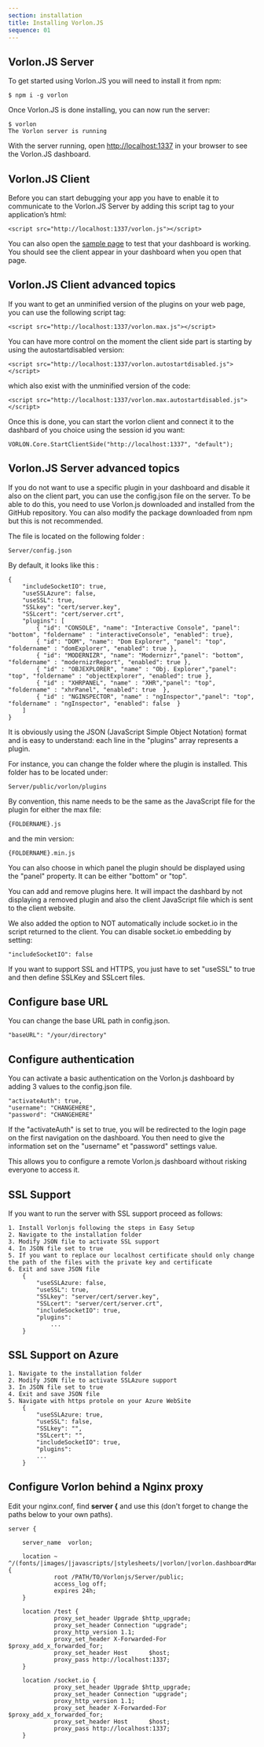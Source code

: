 ```yaml
---
section: installation
title: Installing Vorlon.JS
sequence: 01
---
```


## Vorlon.JS Server

To get started using Vorlon.JS you will need to install it from npm:

    $ npm i -g vorlon

Once Vorlon.JS is done installing, you can now run the server:

    $ vorlon
    The Vorlon server is running

With the server running, open [http://localhost:1337](http://localhost:1337) in your browser to see the Vorlon.JS dashboard.

## Vorlon.JS Client

Before you can start debugging your app you have to enable it to communicate to the Vorlon.JS Server by adding this script tag to your application’s html:

    <script src="http://localhost:1337/vorlon.js"></script>

You can also open the [sample page](http://cdn.rawgit.com/MicrosoftDX/Vorlonjs/master/Plugins/samples/index.html) to test that your dashboard is working. You should see the client appear in your dashboard when you open that page.

## Vorlon.JS Client advanced topics

If you want to get an unminified version of the plugins on your web page, you can use the following script tag:

    <script src="http://localhost:1337/vorlon.max.js"></script>

You can have more control on the moment the client side part is starting by using the autostartdisabled version:

    <script src="http://localhost:1337/vorlon.autostartdisabled.js"></script>
    
which also exist with the unminified version of the code:

    <script src="http://localhost:1337/vorlon.max.autostartdisabled.js"></script>
    
Once this is done, you can start the vorlon client and connect it to the dashbard of you choice using the session id you want:

    VORLON.Core.StartClientSide("http://localhost:1337", "default");
    
## Vorlon.JS Server advanced topics

If you do not want to use a specific plugin in your dashboard and disable it also on the client part, you can use the config.json file on the server.
To be able to do this, you need to use Vorlon.js downloaded and installed from the GitHub repository. You can also modify the package downloaded from npm but this is not recommended.

The file is located on the following folder :

    Server/config.json
    
By default, it looks like this :

    {
        "includeSocketIO": true,
        "useSSLAzure": false,
        "useSSL": true,
        "SSLkey": "cert/server.key",
        "SSLcert": "cert/server.crt",
        "plugins": [
            { "id": "CONSOLE", "name": "Interactive Console", "panel": "bottom", "foldername" : "interactiveConsole", "enabled": true},
            { "id": "DOM", "name": "Dom Explorer", "panel": "top", "foldername" : "domExplorer", "enabled": true },
            { "id": "MODERNIZR", "name": "Modernizr","panel": "bottom", "foldername" : "modernizrReport", "enabled": true },
            { "id" : "OBJEXPLORER", "name" : "Obj. Explorer","panel": "top", "foldername" : "objectExplorer", "enabled": true },
            { "id" : "XHRPANEL", "name" : "XHR","panel": "top", "foldername" : "xhrPanel", "enabled": true  },
            { "id" : "NGINSPECTOR", "name" : "ngInspector","panel": "top", "foldername" : "ngInspector", "enabled": false  }
        ]
    }
    
It is obviously using the JSON (JavaScript Simple Object Notation) format and is easy to understand: each line in the "plugins" array represents a plugin.

For instance, you can change the folder where the plugin is installed. This folder has to be located under:

    Server/public/vorlon/plugins
    
By convention, this name needs to be the same as the JavaScript file for the plugin for either the max file:

    {FOLDERNAME}.js
    
and the min version:

    {FOLDERNAME}.min.js
    
You can also choose in which panel the plugin should be displayed using the "panel" property. It can be either "bottom" or "top".

You can add and remove plugins here. 
It will impact the dashbard by not displaying a removed plugin and also the client JavaScript file which is sent to the client website.

We also added the option to NOT automatically include socket.io in the script returned to the client. You can disable socket.io embedding by setting:

    "includeSocketIO": false
    
If you want to support SSL and HTTPS, you just have to set "useSSL" to true and then define SSLKey and SSLcert files.

## Configure base URL

You can change the base URL path in config.json.

    "baseURL": "/your/directory"
    
## Configure authentication

You can activate a basic authentication on the Vorlon.js dashboard by adding 3 values to the config.json file.

    "activateAuth": true,
    "username": "CHANGEHERE",
    "password": "CHANGEHERE"
    
If the "activateAuth" is set to true, you will be redirected to the login page on the first navigation on the dashboard.
You then need to give the information set on the "username" et "password" settings value.

This allows you to configure a remote Vorlon.js dashboard without risking everyone to access it.

## SSL Support

If you want to run the server with SSL support proceed as follows:

    1. Install Vorlonjs following the steps in Easy Setup
    2. Navigate to the installation folder
    3. Modify JSON file to activate SSL support
    4. In JSON file set to true 
    5. If you want to replace our localhost certificate should only change the path of the files with the private key and certificate
    6. Exit and save JSON file
        {
            "useSSLAzure: false,
            "useSSL": true,
            "SSLkey": "server/cert/server.key",
            "SSLcert": "server/cert/server.crt",
            "includeSocketIO": true,
            "plugins": 
                ...
        }

## SSL Support on Azure

    1. Navigate to the installation folder
    2. Modify JSON file to activate SSLAzure support
    3. In JSON file set to true
    4. Exit and save JSON file
    5. Navigate with https protole on your Azure WebSite
        {
            "useSSLAzure: true,
            "useSSL": false,
            "SSLkey": "",
            "SSLcert": "",
            "includeSocketIO": true,
            "plugins": 
            ...
        }
    
## Configure Vorlon behind a Nginx proxy

Edit your nginx.conf, find **server {** and use this (don't forget to change the paths below to your own paths).

    server {

        server_name  vorlon;

        location ~ ^/(fonts/|images/|javascripts/|stylesheets/|vorlon/|vorlon.dashboardManager.js|robots.txt|humans.txt|favicon.ico) {
                 root /PATH/TO/Vorlonjs/Server/public;
                 access_log off;
                 expires 24h;
        }

        location /test {
                 proxy_set_header Upgrade $http_upgrade;
                 proxy_set_header Connection "upgrade";
                 proxy_http_version 1.1;
                 proxy_set_header X-Forwarded-For $proxy_add_x_forwarded_for;
                 proxy_set_header Host      $host;
                 proxy_pass http://localhost:1337;
        }

        location /socket.io {
                 proxy_set_header Upgrade $http_upgrade;
                 proxy_set_header Connection "upgrade";
                 proxy_http_version 1.1;
                 proxy_set_header X-Forwarded-For $proxy_add_x_forwarded_for;
                 proxy_set_header Host      $host;
                 proxy_pass http://localhost:1337;
        }

